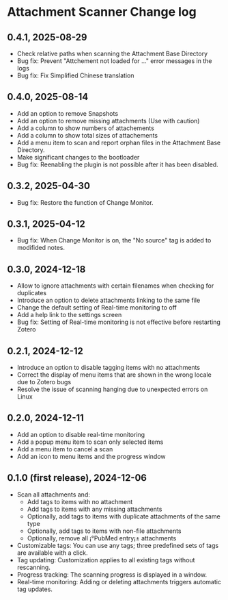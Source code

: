 # Attachment Scanner Change log

## 0.4.1, 2025-08-29
- Check relative paths when scanning the Attachment Base Directory
- Bug fix: Prevent "Attchement not loaded for ..." error messages in the logs
- Bug fix: Fix Simplified Chinese translation

## 0.4.0, 2025-08-14
- Add an option to remove Snapshots
- Add an option to remove missing attachments (Use with caution)
- Add a column to show numbers of attachements
- Add a column to show total sizes of attachements
- Add a menu item to scan and report orphan files in the Attachment Base Directory.
- Make significant changes to the bootloader
- Bug fix: Reenabling the plugin is not possible after it has been disabled.

## 0.3.2, 2025-04-30
- Bug fix: Restore the function of Change Monitor.

## 0.3.1, 2025-04-12
- Bug fix: When Change Monitor is on, the "No source" tag is added to modifided notes.

## 0.3.0, 2024-12-18
- Allow to ignore attachments with certain filenames when checking for duplicates
- Introduce an option to delete attachments linking to the same file
- Change the default setting of Real-time monitoring to off
- Add a help link to the settings screen
- Bug fix: Setting of Real-time monitoring is not effective before restarting Zotero

## 0.2.1, 2024-12-12
- Introduce an option to disable tagging items with no attachments
- Correct the display of menu items that are shown in the wrong locale due to Zotero bugs
- Resolve the issue of scanning hanging due to unexpected errors on Linux

## 0.2.0, 2024-12-11
- Add an option to disable real-time monitoring
- Add a popup menu item to scan only selected items
- Add a menu item to cancel a scan
- Add an icon to menu items and the progress window

## 0.1.0 (first release), 2024-12-06
- Scan all attachments and:
  - Add tags to items with no attachment
  - Add tags to items with any missing attachments
  - Optionally, add tags to items with duplicate attachments of the same type
  - Optionally, add tags to items with non-file attachments
  - Optionally, remove all ¡°PubMed entry¡± attachments
- Customizable tags: You can use any tags; three predefined sets of tags are available with a click.
- Tag updating: Customization applies to all existing tags without rescanning.
- Progress tracking: The scanning progress is displayed in a window.
- Real-time monitoring: Adding or deleting attachments triggers automatic tag updates.

